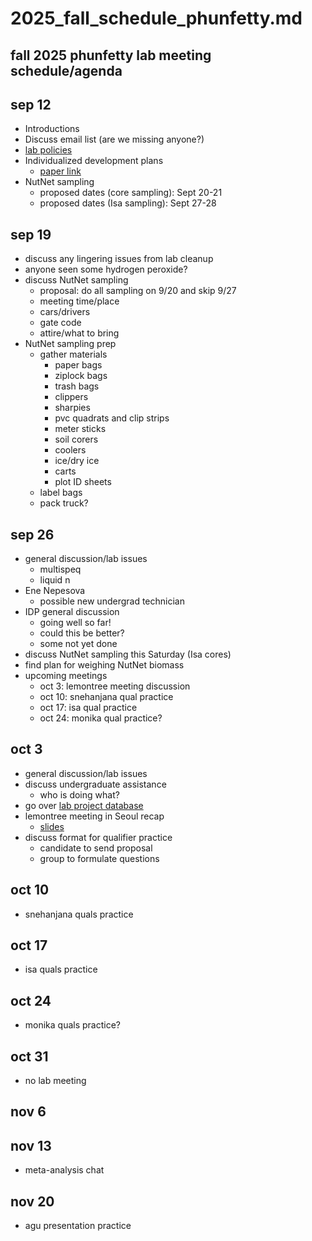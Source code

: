 # 2025_fall_schedule_phunfetty.md
## fall 2025 phunfetty lab meeting schedule/agenda

## sep 12
- Introductions
- Discuss email list (are we missing anyone?)
- [lab policies](https://github.com/SmithEcophysLab/policies)
- Individualized development plans
	- [paper link](https://www.sciencedirect.com/science/article/pii/S109727651500307X)
- NutNet sampling
	- proposed dates (core sampling): Sept 20-21
	- proposed dates (Isa sampling): Sept 27-28

## sep 19
- discuss any lingering issues from lab cleanup
- anyone seen some hydrogen peroxide?
- discuss NutNet sampling
	- proposal: do all sampling on 9/20 and skip 9/27
	- meeting time/place
	- cars/drivers
	- gate code
	- attire/what to bring
- NutNet sampling prep
	- gather materials
		- paper bags
		- ziplock bags
		- trash bags
		- clippers
		- sharpies
		- pvc quadrats and clip strips
		- meter sticks
		- soil corers
		- coolers
		- ice/dry ice
		- carts
		- plot ID sheets
	- label bags
	- pack truck?

## sep 26
- general discussion/lab issues
  	- multispeq
  	- liquid n
- Ene Nepesova
	- possible new undergrad technician
- IDP general discussion
	- going well so far!
	- could this be better?
	- some not yet done
- discuss NutNet sampling this Saturday (Isa cores)
- find plan for weighing NutNet biomass
- upcoming meetings
	- oct 3: lemontree meeting discussion
	- oct 10: snehanjana qual practice
	- oct 17: isa qual practice
	- oct 24: monika qual practice?

## oct 3
- general discussion/lab issues
- discuss undergraduate assistance
	- who is doing what?
- go over [lab project database](https://github.com/SmithEcophysLab/lab_project_database)
- lemontree meeting in Seoul recap
	- [slides](../presentations/lemontree2025_overview.pptx)
- discuss format for qualifier practice
	- candidate to send proposal
	- group to formulate questions

## oct 10
- snehanjana quals practice

## oct 17
- isa quals practice

## oct 24
- monika quals practice?

## oct 31
- no lab meeting

## nov 6

## nov 13
- meta-analysis chat
## nov 20
- agu presentation practice
